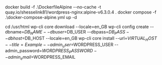 docker build -f .\DockerfileAlpine --no-cache -t quay.io/shesselink81/wordpress-nginx:alpine-v6.3.0.4 .
docker compose -f .\docker-compose-alpine.yml up -d

cd /usr/html
wp-cli core download --locale=en_GB
wp-cli config create --dbname=$DB_NAME --dbuser=$DB_USER --dbpass=$DB_PASS --dbhost=$DB_HOST --locale=en_GB
wp-cli core install --url=$VIRTUAL_HOST --title=Example --admin_user=$WORDPRESS_USER --admin_password=$WORDPRESS_PASSWORD --admin_email=$WORDPRESS_EMAIL
